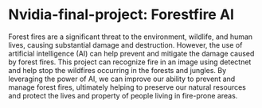 # Nvidia-final-project: Forestfire AI
Forest fires are a significant threat to the environment, wildlife, and human lives, causing substantial damage and destruction. However, the use of artificial intelligence (AI) can help prevent and mitigate the damage caused by forest fires. This project can recognize fire in an image using detectnet and help stop the wildfires occurring in the forests and jungles.
By leveraging the power of AI, we can improve our ability to prevent and manage forest fires, ultimately helping to preserve our natural resources and protect the lives and property of people living in fire-prone areas.
